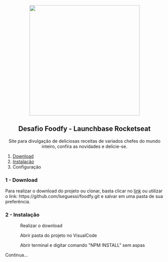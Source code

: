 <div align="center">
<img src="https://camo.githubusercontent.com/268b1344409fac98c4eeda520482b6910c4ddcba/68747470733a2f2f73746f726167652e676f6f676c65617069732e636f6d2f676f6c64656e2d77696e642f626f6f7463616d702d6c61756e6368626173652f6c6f676f2e706e67" width="350px" />

<h2>Desafio Foodfy - Launchbase <strong>Rocketseat</strong></h2>

<p>
  Site para divulgação de deliciosas receitas de variados chefes do mundo inteiro, confira as novidades e delicie-se.
</p>
</div>

<ol>
  <li><a href="https://github.com/lseguessi/foodfy/archive/master.zip">Download</a></li>
  <li><a href="#inst">Instalação</a></li>
  <li>Configuração</li>
</ol>

<h3>1 - Download</h3>
<p> Para realizar o download do projeto ou clonar, basta clicar no <a href="https://github.com/lseguessi/foodfy/archive/master.zip">link</a> ou utilizar o
link: https://github.com/lseguessi/foodfy.git e salvar em uma pasta de sua preferência.
</p>

<h3 id="inst">2 - Instalação</h3>
<p>
<ol>
  <ul> Realizar o download </ul>
  <ul> Abrir pasta do projeto no VisualCode </ul>
  <ul> Abrir terminal e digitar comando "NPM INSTALL" sem aspas</ul>
</ol>

Continua...
</p>
